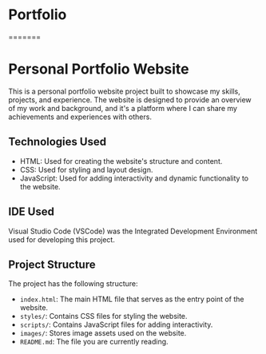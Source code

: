 
# Portfolio
=======
# Personal Portfolio Website

This is a personal portfolio website project built to showcase my skills, projects, and experience. The website is designed to provide an overview of my work and background, and it's a platform where I can share my achievements and experiences with others.

## Technologies Used

- HTML: Used for creating the website's structure and content.
- CSS: Used for styling and layout design.
- JavaScript: Used for adding interactivity and dynamic functionality to the website.

## IDE Used

Visual Studio Code (VSCode) was the Integrated Development Environment used for developing this project. 

## Project Structure

The project has the following structure:

- `index.html`: The main HTML file that serves as the entry point of the website.
- `styles/`: Contains CSS files for styling the website.
- `scripts/`: Contains JavaScript files for adding interactivity.
- `images/`: Stores image assets used on the website.
- `README.md`: The file you are currently reading.


